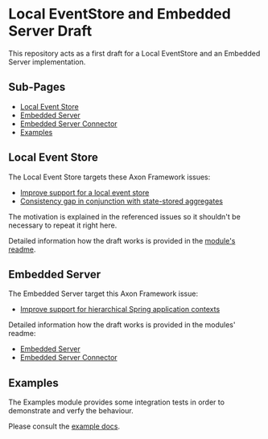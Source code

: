 # Local EventStore and Embedded Server Draft
This repository acts as a first draft for a Local EventStore and an Embedded Server implementation.

## Sub-Pages
* [Local Event Store](axon-localeventstore/README.MD)
* [Embedded Server](axon-embeddedserver/README.MD)
* [Embedded Server Connector](axon-embeddedserver-connector/README.MD)
* [Examples](axon-example/README.MD)

## Local Event Store

The Local Event Store targets these Axon Framework issues:
- [Improve support for a local event store](https://github.com/AxonFramework/AxonFramework/issues/1342)
- [Consistency gap in conjunction with state-stored aggregates](https://github.com/AxonFramework/AxonFramework/issues/1103)

The motivation is explained in the referenced issues so it shouldn't be necessary to repeat it right here.

Detailed information how the draft works is provided in the [module's readme](axon-localeventstore/README.MD).

## Embedded Server

The Embedded Server target this Axon Framework issue:
- [Improve support for hierarchical Spring application contexts](https://github.com/AxonFramework/AxonFramework/issues/1341)

Detailed information how the draft works is provided in the modules' readme:
* [Embedded Server](axon-embeddedserver/README.MD)
* [Embedded Server Connector](axon-embeddedserver-connector/README.MD)

## Examples
The Examples module provides some integration tests in order to demonstrate and verfy the behaviour.

Please consult the [example docs](axon-example/README.MD).